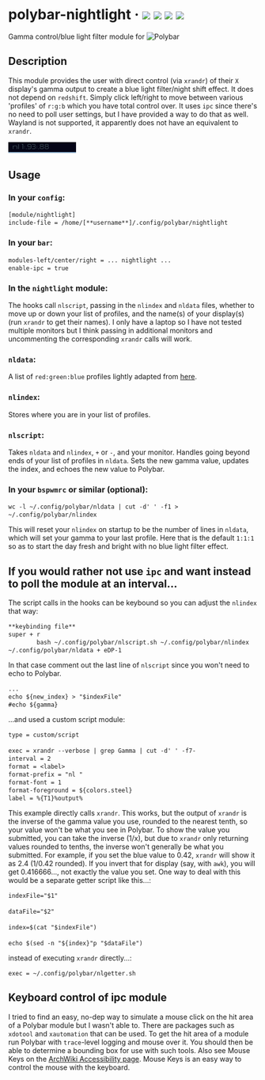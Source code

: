 # polybar-nightlight &middot; ![](https://img.shields.io/badge/Linux-d.svg?logoWidth=48.25&labelColor=f6f6f6&style=for-the-badge&color=fcc624&logo=Linux) ![](https://img.shields.io/badge/bash-d.svg?logoWidth=41&labelColor=f6f6f6&style=for-the-badge&color=4eaa25&logo=GNU%20Bash) ![](https://img.shields.io/badge/Xorg-d.svg?logoWidth=43&labelColor=f6f6f6&style=for-the-badge&color=f28834&logo=X.Org) ![](https://img.shields.io/badge/awesome-yes-brightgreen.svg)


<p>
  Gamma control/blue light filter module for 
  <img width=133 height=36 src="https://github.com/polybar/polybar/blob/master/banner.png" alt="Polybar">
</p>

## Description
This module provides the user with direct control (via `xrandr`) of their `X` display's gamma output to create a blue light filter/night shift effect. It does not depend on `redshift`. Simply click left/right to move between various 'profiles' of `r:g:b` which you have total control over. It uses `ipc` since there's no need to poll user settings, but I have provided a way to do that as well. Wayland is not supported, it apparently does not have an equivalent to `xrandr`.

![screenshot](screenshot.png)







## Usage

### In your `config`:

```
[module/nightlight]
include-file = /home/[**username**]/.config/polybar/nightlight
```

### In your `bar`:

```
modules-left/center/right = ... nightlight ... 
enable-ipc = true
```

### In the `nightlight` module:

The hooks call `nlscript`, passing in the `nlindex` and `nldata` files, whether to move up or down your list of profiles, and the name(s) of your display(s) (run `xrandr` to get their names). I only have a laptop so I have not tested multiple monitors but I think passing in additional monitors and uncommenting the corresponding `xrandr` calls will work. 

### `nldata`:

A list of `red:green:blue` profiles lightly adapted from [here](https://askubuntu.com/questions/1003101/how-to-use-xrandr-gamma-for-gnome-night-light-like-usage).

### `nlindex`:

Stores where you are in your list of profiles. 

### `nlscript`:

Takes `nldata` and `nlindex`, `+` or `-`, and your monitor. Handles going beyond ends of your list of profiles in `nldata`. Sets the new gamma value, updates the index, and echoes the new value to Polybar.

### In your `bspwmrc` or similar (optional):

```
wc -l ~/.config/polybar/nldata | cut -d' ' -f1 > ~/.config/polybar/nlindex
```
This will reset your `nlindex` on startup to be the number of lines in `nldata`, which will set your gamma to your last profile. Here that is the default `1:1:1` so as to start the day fresh and bright with no blue light filter effect.

## If you would rather not use `ipc` and want instead to poll the module at an interval...

The script calls in the hooks can be keybound so you can adjust the `nlindex` that way:
```
**keybinding file**
super + r
        bash ~/.config/polybar/nlscript.sh ~/.config/polybar/nlindex ~/.config/polybar/nldata + eDP-1
```

In that case comment out the last line of `nlscript` since you won't need to echo to Polybar.
```
...
echo ${new_index} > "$indexFile"
#echo ${gamma}
```
...and used a custom script module:
```
type = custom/script

exec = xrandr --verbose | grep Gamma | cut -d' ' -f7-
interval = 2
format = <label>
format-prefix = "nl "
format-font = 1
format-foreground = ${colors.steel}
label = %{T1}%output%
```

This example directly calls `xrandr`. This works, but the output of `xrandr` is the inverse of the gamma value you use, rounded to the nearest tenth, so your value won't be what you see in Polybar. To show the value you submitted, you can take the inverse (1/x), but due to `xrandr` only returning values rounded to tenths, the inverse won't generally be what you submitted. For example, if you set the blue value to 0.42, `xrandr` will show it as 2.4 (1/0.42 rounded). If you invert that for display (say, with `awk`), you will get 0.416666..., not exactly the value you set. One way to deal with this would be a separate getter script like this...:
```
indexFile="$1"

dataFile="$2"

index=$(cat "$indexFile")

echo $(sed -n "${index}"p "$dataFile")

```

instead of executing `xrandr` directly...:
```
exec = ~/.config/polybar/nlgetter.sh
```

## Keyboard control of ipc module

I tried to find an easy, no-dep way to simulate a mouse click on the hit area of a Polybar module but I wasn't able to. There are packages such as `xdotool` and `xautomation` that can be used. To get the hit area of a module run Polybar with `trace`-level logging and mouse over it. You should then be able to determine a bounding box for use with such tools. Also see Mouse Keys on the [ArchWiki Accessibility page](https://wiki.archlinux.org/title/Accessibility#Mouse_keys). Mouse Keys is an easy way to control the mouse with the keyboard.
